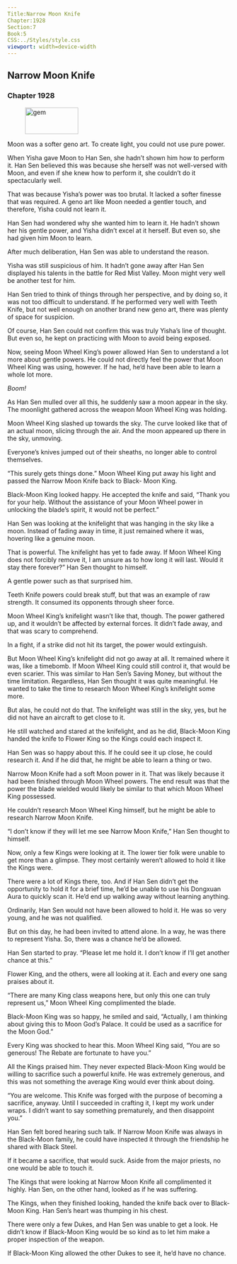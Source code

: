 ```yaml
---
Title:Narrow Moon Knife 
Chapter:1928 
Section:7 
Book:5 
CSS:../Styles/style.css 
viewport: width=device-width
---
```

  
## Narrow Moon Knife
### Chapter 1928
  
<figure>
	<img src="../Images/gem.gif" alt="gem" id="gem" width="120" height="60" />
</figure>
  

  
Moon was a softer geno art. To create light, you could not use pure power.

When Yisha gave Moon to Han Sen, she hadn’t shown him how to perform it. Han Sen believed this was because she herself was not well-versed with Moon, and even if she knew how to perform it, she couldn’t do it spectacularly well.

That was because Yisha’s power was too brutal. It lacked a softer finesse that was required. A geno art like Moon needed a gentler touch, and therefore, Yisha could not learn it.

Han Sen had wondered why she wanted him to learn it. He hadn’t shown her his gentle power, and Yisha didn’t excel at it herself. But even so, she had given him Moon to learn.

After much deliberation, Han Sen was able to understand the reason.

Yisha was still suspicious of him. It hadn’t gone away after Han Sen displayed his talents in the battle for Red Mist Valley. Moon might very well be another test for him.

Han Sen tried to think of things through her perspective, and by doing so, it was not too difficult to understand. If he performed very well with Teeth Knife, but not well enough on another brand new geno art, there was plenty of space for suspicion.

Of course, Han Sen could not confirm this was truly Yisha’s line of thought. But even so, he kept on practicing with Moon to avoid being exposed.

Now, seeing Moon Wheel King’s power allowed Han Sen to understand a lot more about gentle powers. He could not directly feel the power that Moon Wheel King was using, however. If he had, he’d have been able to learn a whole lot more.

*Boom!*

As Han Sen mulled over all this, he suddenly saw a moon appear in the sky. The moonlight gathered across the weapon Moon Wheel King was holding.

Moon Wheel King slashed up towards the sky. The curve looked like that of an actual moon, slicing through the air. And the moon appeared up there in the sky, unmoving.

Everyone’s knives jumped out of their sheaths, no longer able to control themselves.

“This surely gets things done.” Moon Wheel King put away his light and passed the Narrow Moon Knife back to Black- Moon King.

Black-Moon King looked happy. He accepted the knife and said, “Thank you for your help. Without the assistance of your Moon Wheel power in unlocking the blade’s spirit, it would not be perfect.”

Han Sen was looking at the knifelight that was hanging in the sky like a moon. Instead of fading away in time, it just remained where it was, hovering like a genuine moon.

That is powerful. The knifelight has yet to fade away. If Moon Wheel King does not forcibly remove it, I am unsure as to how long it will last. Would it stay there forever?” Han Sen thought to himself.

A gentle power such as that surprised him.

Teeth Knife powers could break stuff, but that was an example of raw strength. It consumed its opponents through sheer force.

Moon Wheel King’s knifelight wasn’t like that, though. The power gathered up, and it wouldn’t be affected by external forces. It didn’t fade away, and that was scary to comprehend.

In a fight, if a strike did not hit its target, the power would extinguish.

But Moon Wheel King’s knifelight did not go away at all. It remained where it was, like a timebomb. If Moon Wheel King could still control it, that would be even scarier. This was similar to Han Sen’s Saving Money, but without the time limitation. Regardless, Han Sen thought it was quite meaningful. He wanted to take the time to research Moon Wheel King’s knifelight some more.

But alas, he could not do that. The knifelight was still in the sky, yes, but he did not have an aircraft to get close to it.

He still watched and stared at the knifelight, and as he did, Black-Moon King handed the knife to Flower King so the Kings could each inspect it.

Han Sen was so happy about this. If he could see it up close, he could research it. And if he did that, he might be able to learn a thing or two.

Narrow Moon Knife had a soft Moon power in it. That was likely because it had been finished through Moon Wheel powers. The end result was that the power the blade wielded would likely be similar to that which Moon Wheel King possessed.

He couldn’t research Moon Wheel King himself, but he might be able to research Narrow Moon Knife.

“I don’t know if they will let me see Narrow Moon Knife,” Han Sen thought to himself.

Now, only a few Kings were looking at it. The lower tier folk were unable to get more than a glimpse. They most certainly weren’t allowed to hold it like the Kings were.

There were a lot of Kings there, too. And if Han Sen didn’t get the opportunity to hold it for a brief time, he’d be unable to use his Dongxuan Aura to quickly scan it. He’d end up walking away without learning anything.

Ordinarily, Han Sen would not have been allowed to hold it. He was so very young, and he was not qualified.

But on this day, he had been invited to attend alone. In a way, he was there to represent Yisha. So, there was a chance he’d be allowed.

Han Sen started to pray. “Please let me hold it. I don’t know if I’ll get another chance at this.”

Flower King, and the others, were all looking at it. Each and every one sang praises about it.

“There are many King class weapons here, but only this one can truly represent us,” Moon Wheel King complimented the blade.

Black-Moon King was so happy, he smiled and said, “Actually, I am thinking about giving this to Moon God’s Palace. It could be used as a sacrifice for the Moon God.”

Every King was shocked to hear this. Moon Wheel King said, “You are so generous! The Rebate are fortunate to have you.”

All the Kings praised him. They never expected Black-Moon King would be willing to sacrifice such a powerful knife. He was extremely generous, and this was not something the average King would ever think about doing.

“You are welcome. This Knife was forged with the purpose of becoming a sacrifice, anyway. Until I succeeded in crafting it, I kept my work under wraps. I didn’t want to say something prematurely, and then disappoint you.”

Han Sen felt bored hearing such talk. If Narrow Moon Knife was always in the Black-Moon family, he could have inspected it through the friendship he shared with Black Steel.

If it became a sacrifice, that would suck. Aside from the major priests, no one would be able to touch it.

The Kings that were looking at Narrow Moon Knife all complimented it highly. Han Sen, on the other hand, looked as if he was suffering.

The Kings, when they finished looking, handed the knife back over to Black-Moon King. Han Sen’s heart was thumping in his chest.

There were only a few Dukes, and Han Sen was unable to get a look. He didn’t know if Black-Moon King would be so kind as to let him make a proper inspection of the weapon.

If Black-Moon King allowed the other Dukes to see it, he’d have no chance.